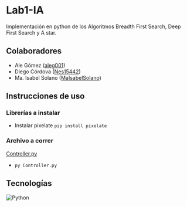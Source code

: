 # Lab1-IA

Implementación en python de los Algoritmos Breadth First Search, Deep First Search y A star.

## Colaboradores 
- Ale Gómez ([aleg001](https://github.com/aleg001))
- Diego Córdova ([Nes15442](https://github.com/Nes15442))
- Ma. Isabel Solano ([MaIsabelSolano](https://github.com/MaIsabelSolano))

## Instrucciones de uso

### Librerías a instalar
- Instalar pixelate `pip install pixelate`

### Archivo a correr
[Controller.py](https://github.com/aleg001/Lab1-IA/blob/main/Controller.py)
- `py Controller.py`


## Tecnologías
![Python](https://img.shields.io/badge/python-3670A0?style=for-the-badge&logo=python&logoColor=ffdd54)


